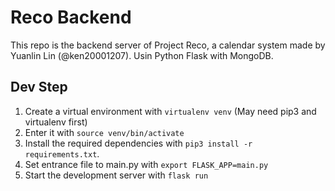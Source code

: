 # Reco Backend

This repo is the backend server of Project Reco, a calendar system made by Yuanlin Lin (@ken20001207).
Usin Python Flask with MongoDB.

## Dev Step

1. Create a virtual environment with `virtualenv venv` (May need pip3 and virtualenv first)
2. Enter it with `source venv/bin/activate`
3. Install the required dependencies with `pip3 install -r requirements.txt`.
4. Set entrance file to main.py with `export FLASK_APP=main.py`
5. Start the development server with `flask run`
